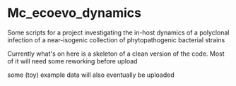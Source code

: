 # Mc_ecoevo_dynamics
Some scripts for a project investigating the in-host dynamics of a polyclonal infection of a near-isogenic collection of phytopathogenic bacterial strains


Currently what's on here is a skeleton of a clean version of the code. Most of it will need some reworking before upload

some (toy) example data will also eventually be uploaded 
